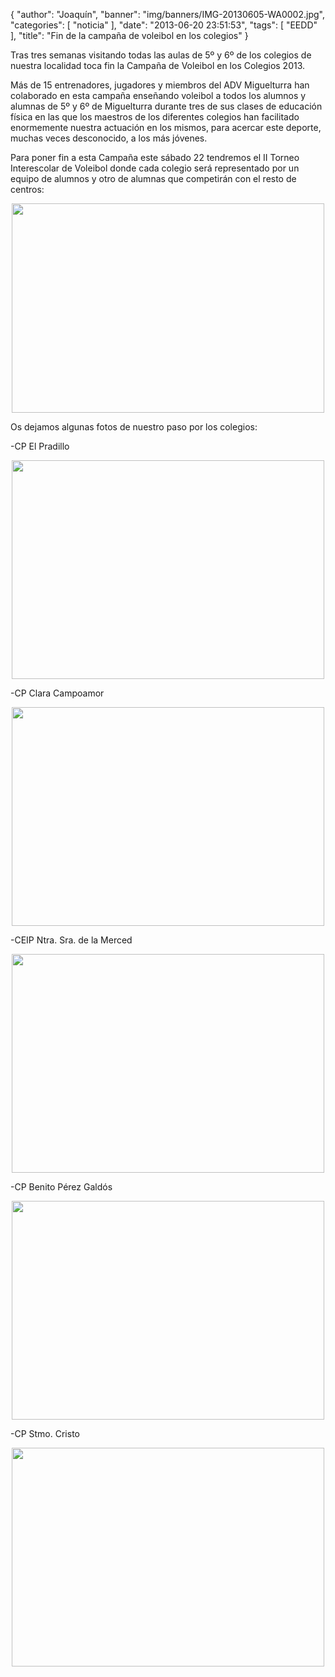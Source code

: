{
  "author": "Joaquín", 
  "banner": "img/banners/IMG-20130605-WA0002.jpg", 
  "categories": [
    "noticia"
  ], 
  "date": "2013-06-20 23:51:53", 
  "tags": [
    "EEDD"
  ], 
  "title": "Fin de la campaña de voleibol en los colegios"
}

Tras tres semanas visitando todas las aulas de 5º y 6º de los colegios de nuestra localidad toca fin la Campaña de Voleibol en los Colegios 2013.

Más de 15 entrenadores, jugadores y miembros del ADV Miguelturra han colaborado en esta campaña enseñando voleibol a todos los alumnos y alumnas de 5º y 6º de Miguelturra durante tres de sus clases de educación física en las que los maestros de los diferentes colegios han facilitado enormemente nuestra actuación en los mismos, para acercar este deporte, muchas veces desconocido, a los más jóvenes.

Para poner fin a esta Campaña este sábado 22 tendremos el II Torneo Interescolar de Voleibol donde cada colegio será representado por un equipo de alumnos y otro de alumnas que competirán con el resto de centros:

<center>
<img src="http://www.advmiguelturra.org/img/banners/Captura%20de%20pantalla%20de%202013-06-21%2000%3A43%3A24.png" height="335" width="500"/> </center>

Os dejamos algunas fotos de nuestro paso por los colegios:

-CP El Pradillo

<center>
<img src="http://www.advmiguelturra.org/img/banners/IMG-20130612-WA0001.jpg" height="350" width="500"/> </center>

-CP Clara Campoamor 

<center>
<img src="http://www.advmiguelturra.org/img/banners/IMG-20130605-WA0001.jpg" height="350" width="500"/> </center>

-CEIP Ntra. Sra. de la Merced

<center>
<img src="http://www.advmiguelturra.org/img/banners/IMG-20130612-WA0000.jpg" height="350" width="500"/> </center>

-CP Benito Pérez Galdós 

<center>
<img src="http://www.advmiguelturra.org/img/banners/IMG-20130607-WA0000.jpg" height="350" width="500"/> </center>

-CP Stmo. Cristo 

<center>
<img src="http://www.advmiguelturra.org/img/banners/IMG-20130605-WA0002.jpg" height="350" width="500"/> </center>


